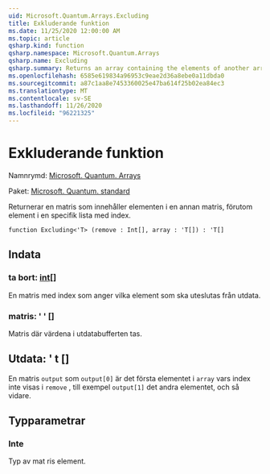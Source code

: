 ```yaml
---
uid: Microsoft.Quantum.Arrays.Excluding
title: Exkluderande funktion
ms.date: 11/25/2020 12:00:00 AM
ms.topic: article
qsharp.kind: function
qsharp.namespace: Microsoft.Quantum.Arrays
qsharp.name: Excluding
qsharp.summary: Returns an array containing the elements of another array, excluding elements at a given list of indices.
ms.openlocfilehash: 6585e619834a96953c9eae2d36a8ebe0a11dbda0
ms.sourcegitcommit: a87c1aa8e7453360025e47ba614f25b02ea84ec3
ms.translationtype: MT
ms.contentlocale: sv-SE
ms.lasthandoff: 11/26/2020
ms.locfileid: "96221325"
---
```

# <a name="excluding-function"></a>Exkluderande funktion

Namnrymd: [Microsoft. Quantum. Arrays](xref:Microsoft.Quantum.Arrays)

Paket: [Microsoft. Quantum. standard](https://nuget.org/packages/Microsoft.Quantum.Standard)


Returnerar en matris som innehåller elementen i en annan matris, förutom element i en specifik lista med index.

```qsharp
function Excluding<'T> (remove : Int[], array : 'T[]) : 'T[]
```


## <a name="input"></a>Indata

### <a name="remove--int"></a>ta bort: [int](xref:microsoft.quantum.lang-ref.int)[]

En matris med index som anger vilka element som ska uteslutas från utdata.


### <a name="array--t"></a>matris: ' ' []

Matris där värdena i utdatabufferten tas.



## <a name="output--t"></a>Utdata: ' t []

En matris `output` som `output[0]` är det första elementet i `array` vars index inte visas i `remove` , till exempel `output[1]` det andra elementet, och så vidare.

## <a name="type-parameters"></a>Typparametrar

### <a name="t"></a>Inte

Typ av mat ris element.